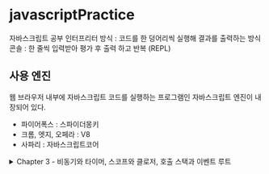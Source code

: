 # javascriptPractice
자바스크립트 공부
인터프리터 방식 : 코드를 한 덩어리씩 실행해 결과를 출력하는 방식
콘솔 : 한 줄씩 입력받아 평가 후 출력 하고 반복 (REPL)
## 사용 엔진
웹 브라우저 내부에 자바스크립트 코드를 실행하는 프로그램인 자바스크립트 엔진이 내장되어 있다.
- 파이어폭스 : 스파이더몽키
- 크롬, 엣지, 오페라 : V8
- 사파리 : 자바스크립트코어


<details>
  <summary>Chapter 3 - 비동기와 타이머, 스코프와 클로저, 호출 스택과 이벤트 루트</summary>

- 호출 스택 : 동기 코드를 담당한다.
- 이벤트 루프 : 비동기 코드를 담당한다.
- 백그라운드 : 타이머를 처리하고 이벤트 리스너를 저장하는 공간 -> 백그라운드에서 코드를 실행하는게 아닌 콜백 함수들을 테스크 큐로 보낸다.
- 테스크 큐 : 실행될 콜백 함수들이 대기하고 있는 공간
- 이벤트 루프 : 테스크 큐에서 호출 스택으로 함수를 이동시키는 존재. -> 호출 스택이 비어있으면 옮긴다.
- 가장 처음 실행되는 함수는 annonymous이다.

## 이벤트 루프

</details>
